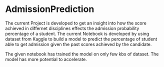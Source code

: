 # AdmissionPrediction

The current Project is developed to get an insight into how the score achieved in differnet disciplines effects the admission probability percentage of a student. The current Notebook is developed by using dataset from Kaggle to build a model to predict the percentage of student able to get admission given the past scores achieved by the candidate.

The given notebook has trained the model on only few kbs of dataset. The model has more potential to accelerate.
